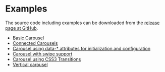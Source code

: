 Examples
========

The source code including examples can be downloaded from the
[release page at GitHub](https://github.com/jsor/jcarousel/releases).

* [Basic Carousel](basic/)
* [Connected Carousels](connected-carousels/)
* [Carousel using data-* attributes for initialization and configuration](data-attributes/)
* [Carousel with swipe support](swipe/)
* [Carousel using CSS3 Transitions](transitions/)
* [Vertical carousel](vertical/)
